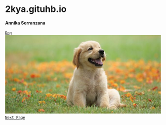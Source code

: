 # 2kya.gituhb.io
**Annika Serranzana**

[`Dog`](https://hips.hearstapps.com/hmg-prod.s3.amazonaws.com/images/dog-puppy-on-garden-royalty-free-image-1586966191.jpg?crop=1.00xw:0.669xh;0,0.190xh&resize=640:*)
![`Dog`](dog-puppy-on-garden-royalty-free-image-1586966191.jpg)
[`Next Page`](nextpage.md)
